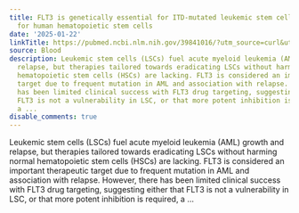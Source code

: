 ```yaml
---
title: FLT3 is genetically essential for ITD-mutated leukemic stem cells but dispensable
  for human hematopoietic stem cells
date: '2025-01-22'
linkTitle: https://pubmed.ncbi.nlm.nih.gov/39841016/?utm_source=curl&utm_medium=rss&utm_campaign=journals&utm_content=7603509&fc=None&ff=20250122171149&v=2.18.0.post9+e462414
source: Blood
description: Leukemic stem cells (LSCs) fuel acute myeloid leukemia (AML) growth and
  relapse, but therapies tailored towards eradicating LSCs without harming normal
  hematopoietic stem cells (HSCs) are lacking. FLT3 is considered an important therapeutic
  target due to frequent mutation in AML and association with relapse. However, there
  has been limited clinical success with FLT3 drug targeting, suggesting either that
  FLT3 is not a vulnerability in LSC, or that more potent inhibition is required,
  a ...
disable_comments: true
---
```

Leukemic stem cells (LSCs) fuel acute myeloid leukemia (AML) growth and relapse, but therapies tailored towards eradicating LSCs without harming normal hematopoietic stem cells (HSCs) are lacking. FLT3 is considered an important therapeutic target due to frequent mutation in AML and association with relapse. However, there has been limited clinical success with FLT3 drug targeting, suggesting either that FLT3 is not a vulnerability in LSC, or that more potent inhibition is required, a ...